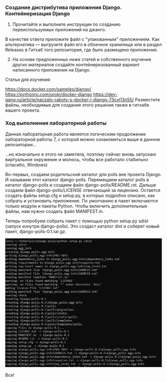 ### Создание дистрибутива приложения Django. Контейнеризация Django

1. Прочитайте и выполните инструкции по созданию переиспользуемых приложений на джанго. 

В качестве ответа приложите файл с "упакованным" приложением. Как альтернатива — выгрузите файл его в облачное хранилище или в раздел Releases в Гитхаб того репозитория, где было размещено приложение.

2. На основе предложенных ниже статей и собственного изучения других материалов создайте контейнеризованный вариант написанного приложения на Django. 

Статьи для изучения: 

https://docs.docker.com/samples/django/
https://pythonru.com/uroki/docker-django
https://dev-gang.ru/article/naczalo-raboty-s-docker-i-django-73cvl13n55/
Разместите файлы, необходимые для создания этого решения также в гитхабе вашего проекта.

### Ход выполнения лабораторной работы

Данная лабораторная работа является логическим продолжение лабораторной работы 7, с которой можно ознакомиться выше в данном репозитории... 

...но изначально я этого не заметила, поэтому сейчас вновь запускаю виртуальное окружение и молюсь, чтобы все работало стабильно (спасибо, Windows)

Во-первых, создаем родительский каталог для polls вне проекта Django. И называем этот каталог django-polls. Перемещаем каталог polls в каталог django-polls и создаем файл django-polls/README.rst. Дальше создаем файл django-polls/LICENSE отвечающий за лицензию. Остается создать файлы setup.cfg и setup.py, в которых подробно описано, как собрать и установить приложение. По умолчанию в пакет включаются только модули и пакеты Python. Чтобы включить дополнительные файлы, нам нужно создать файл MANIFEST.in.

Теперь попробуем собрать пакет с помощью python setup.py sdist (запуск изнутри django-polls). Это создаст каталог dist и соберет новый пакет, django-polls-0.1.tar.gz.

![скрин](../lr8/screenshot/screen30.jpg)

Все!
